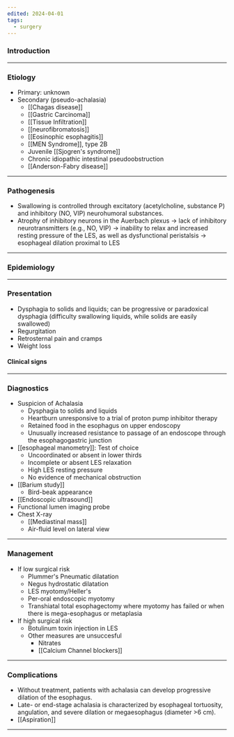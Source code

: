 ```yaml
---
edited: 2024-04-01
tags:
  - surgery
---
```

### Introduction


---
### Etiology
- Primary: unknown
- Secondary (pseudo-achalasia)
	- [[Chagas disease]] 
	- [[Gastric Carcinoma]]
	- [[Tissue Infiltration]]
	- [[neurofibromatosis]]
	- [[Eosinophic esophagitis]]
	- [[MEN Syndrome]], type 2B
	- Juvenile [[Sjogren's syndrome]]
	- Chronic idiopathic intestinal pseudoobstruction
	- [[Anderson-Fabry disease]] 
---
### Pathogenesis
- Swallowing is controlled through excitatory (acetylcholine, substance P) and inhibitory (NO, VIP) neurohumoral substances.
- Atrophy of inhibitory neurons in the Auerbach plexus → lack of inhibitory neurotransmitters (e.g., NO, VIP) → inability to relax and increased resting pressure of the LES, as well as dysfunctional peristalsis → esophageal dilation proximal to LES

----
### Epidemiology


---
### Presentation
- Dysphagia to solids and liquids; can be progressive  or paradoxical dysphagia (difficulty swallowing liquids, while solids are easily swallowed)
- Regurgitation
- Retrosternal pain and cramps
- Weight loss

#### Clinical signs


---
### Diagnostics
- Suspicion of Achalasia 
	- Dysphagia to solids and liquids
	- Heartburn unresponsive to a trial of proton pump inhibitor therapy
	- Retained food in the esophagus on upper endoscopy
	- Unusually increased resistance to passage of an endoscope through the esophagogastric junction
- [[esophageal manometry]]: Test of choice
	- Uncoordinated or absent in lower thirds
	- Incomplete or absent LES relaxation
	- High LES resting pressure
	- No evidence of mechanical obstruction
- [[Barium study]] 
	- Bird-beak appearance 
- [[Endoscopic ultrasound]] 
- Functional lumen imaging probe
- Chest X-ray
	- [[Mediastinal mass]]
	- Air-fluid level on lateral view 
---
### Management
- If low surgical risk
	- Plummer's Pneumatic dilatation
	- Negus hydrostatic dilatation 
	- LES myotomy/Heller's 
	- Per-oral endoscopic myotomy
	- Transhiatal total esophagectomy where myotomy has failed or when there is mega-esophagus or metaplasia
- If high surgical risk
	- Botulinum toxin injection in LES
	- Other measures are unsuccesful
		- Nitrates
		- [[Calcium Channel blockers]] 
---

### Complications
- Without treatment, patients with achalasia can develop progressive dilation of the esophagus. 
- Late- or end-stage achalasia is characterized by esophageal tortuosity, angulation, and severe dilation or megaesophagus (diameter >6 cm).
- [[Aspiration]] 

---
